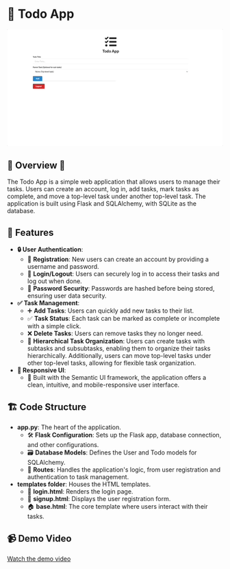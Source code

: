 # 📝 Todo App

![Todo App Demo](todoappgif.gif)

## 🌟 Overview 🌟
The Todo App is a simple web application that allows users to manage their tasks. Users can create an account, log in, add tasks, mark tasks as complete, and move a top-level task under another top-level task. The application is built using Flask and SQLAlchemy, with SQLite as the database.


## 🚀 Features
- **🔒 User Authentication**:
  - 🎉 **Registration**: New users can create an account by providing a username and password.
  - 🚪 **Login/Logout**: Users can securely log in to access their tasks and log out when done.
  - 🔐 **Password Security**: Passwords are hashed before being stored, ensuring user data security.
- **✅ Task Management**:
  - ➕ **Add Tasks**: Users can quickly add new tasks to their list.
  - ✅ **Task Status**: Each task can be marked as complete or incomplete with a simple click.
  - ❌ **Delete Tasks**: Users can remove tasks they no longer need.
  - 🌳 **Hierarchical Task Organization**: Users can create tasks with subtasks and subsubtasks, enabling them to organize their tasks hierarchically. Additionally, users can move top-level tasks under other top-level tasks, allowing for flexible task organization.
- **📱 Responsive UI**:
  - 🎨 Built with the Semantic UI framework, the application offers a clean, intuitive, and mobile-responsive user interface.


## 🏗️ Code Structure
- **app.py**: The heart of the application.
  - 🛠️ **Flask Configuration**: Sets up the Flask app, database connection, and other configurations.
  - 🗃️ **Database Models**: Defines the User and Todo models for SQLAlchemy.
  - 🚦 **Routes**: Handles the application's logic, from user registration and authentication to task management.
- **templates folder**: Houses the HTML templates.
  - 📄 **login.html**: Renders the login page.
  - 📝 **signup.html**: Displays the user registration form.
  - 🏠 **base.html**: The core template where users interact with their tasks.



## 📹 Demo Video
[Watch the demo video](https://www.loom.com/share/f9a243ded85a4c5f839672afc68b5172?sid=adbb5566-76fe-45f5-a1e1-9e4ea93d6583)

